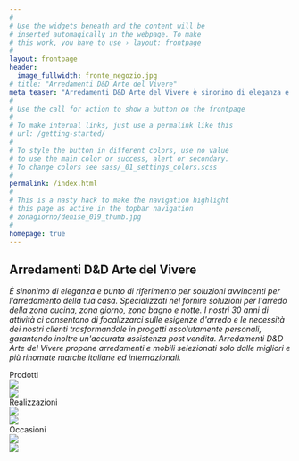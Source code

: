 ```yaml
---
#
# Use the widgets beneath and the content will be
# inserted automagically in the webpage. To make
# this work, you have to use › layout: frontpage
#
layout: frontpage
header:
  image_fullwidth: fronte_negozio.jpg
# title: "Arredamenti D&D Arte del Vivere"
meta_teaser: "Arredamenti D&D Arte del Vivere è sinonimo di eleganza e punto di riferimento per soluzioni avvincenti  per l’arredamento della tua casa. Specializzati nel fornire soluzioni per l'arredo della zona cucina, zona giorno, zona bagno e notte. I nostri 30 anni di attività ci consentono di focalizzarci sulle esigenze d'arredo e le necessità dei nostri clienti trasformandole in progetti assolutamente personali, garantendo inoltre un'accurata assistenza post vendita. Arredamenti D&D Arte del Vivere propone arredamenti e mobili selezionati solo dalle migliori e più rinomate marche italiane ed internazionali."
#
# Use the call for action to show a button on the frontpage
#
# To make internal links, just use a permalink like this
# url: /getting-started/
#
# To style the button in different colors, use no value
# to use the main color or success, alert or secondary.
# To change colors see sass/_01_settings_colors.scss
#
permalink: /index.html
#
# This is a nasty hack to make the navigation highlight
# this page as active in the topbar navigation
# zonagiorno/denise_019_thumb.jpg
#
homepage: true
---
```


## Arredamenti D&D Arte del Vivere
<em>È sinonimo di eleganza e punto di riferimento per soluzioni avvincenti  per l’arredamento della tua casa. Specializzati nel fornire soluzioni per l'arredo della zona cucina, zona giorno, zona bagno e notte. I nostri 30 anni di attività ci consentono di focalizzarci sulle esigenze d'arredo e le necessità dei nostri clienti trasformandole in progetti assolutamente personali, garantendo inoltre un'accurata assistenza post vendita. Arredamenti D&D Arte del Vivere propone arredamenti e mobili selezionati solo dalle migliori e più rinomate marche italiane ed internazionali.</em>

<div class="row">
  <div class="small-10 medium-4 small-centered medium-uncentered columns">
    <div class="image-hover-wrapper">
      <span class="image-hover-wrapper-banner">Prodotti</span>
        <a href="{{ site.url }}{{ site.baseurl }}/prodotti/">
          <div class="hide-for-small-only">
            <img src="{{ site.urlimg }}cucine_3x4.jpg">
          </div>
          <div class="show-for-small-only">
            <img src="{{ site.urlimg }}cucine_16x9.jpg">
          </div>
          <span class="image-hover-wrapper-reveal"/>
        </a>
    </div>
  </div>

  <div class="small-10 medium-4 small-centered medium-uncentered columns">
    <div class="image-hover-wrapper">
      <span class="image-hover-wrapper-banner">Realizzazioni</span>
        <a href="{{ site.url }}{{ site.baseurl }}/realizzazioni/">
          <div class="hide-for-small-only">
            <img src="{{ site.urlimg }}realizzazioni_3x4.jpg">
          </div>
          <div class="show-for-small-only">
            <img src="{{ site.urlimg }}realizzazioni_16x9.jpg">
          </div>
          <span class="image-hover-wrapper-reveal"/>
        </a>
    </div>
  </div>

  <div class="small-10 medium-4 small-centered medium-uncentered columns">
    <div class="image-hover-wrapper">
      <span class="image-hover-wrapper-banner">Occasioni</span>
        <a href="{{ site.url }}{{ site.baseurl }}/occasioni/" >
          <div class="hide-for-small-only">
            <img src="{{ site.urlimg }}occasioni_3x4.jpg">
          </div>
          <div class="show-for-small-only">
            <img src="{{ site.urlimg }}occasioni_16x9.jpg">
          </div>
          <span class="image-hover-wrapper-reveal"/>
        </a>
    </div>
  </div>
</div>
